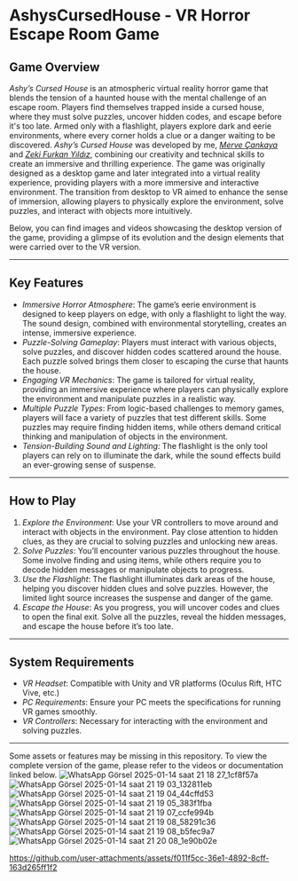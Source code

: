 # AshysCursedHouse - VR Horror Escape Room Game
## Game Overview
*Ashy’s Cursed House* is an atmospheric virtual reality horror game that blends the tension of a haunted house with the mental challenge of an escape room. Players find themselves trapped inside a cursed house, where they must solve puzzles, uncover hidden codes, and escape before it's too late. Armed only with a flashlight, players explore dark and eerie environments, where every corner holds a clue or a danger waiting to be discovered.
*Ashy’s Cursed House* was developed by me, *[Merve Çankaya](https://github.com/cankayamerve)* and *[Zeki Furkan Yıldız](https://github.com/zekiyildiz)*, combining our creativity and technical skills to create an immersive and thrilling experience.
The game was originally designed as a desktop game and later integrated into a virtual reality experience, providing players with a more immersive and interactive environment. The transition from desktop to VR aimed to enhance the sense of immersion, allowing players to physically explore the environment, solve puzzles, and interact with objects more intuitively.

Below, you can find images and videos showcasing the desktop version of the game, providing a glimpse of its evolution and the design elements that were carried over to the VR version.

---
## Key Features
- *Immersive Horror Atmosphere*: The game’s eerie environment is designed to keep players on edge, with only a flashlight to light the way. The sound design, combined with environmental storytelling, creates an intense, immersive experience.
- *Puzzle-Solving Gameplay*: Players must interact with various objects, solve puzzles, and discover hidden codes scattered around the house. Each puzzle solved brings them closer to escaping the curse that haunts the house.
- *Engaging VR Mechanics*: The game is tailored for virtual reality, providing an immersive experience where players can physically explore the environment and manipulate puzzles in a realistic way.
- *Multiple Puzzle Types*: From logic-based challenges to memory games, players will face a variety of puzzles that test different skills. Some puzzles may require finding hidden items, while others demand critical thinking and manipulation of objects in the environment.
- *Tension-Building Sound and Lighting*: The flashlight is the only tool players can rely on to illuminate the dark, while the sound effects build an ever-growing sense of suspense.

---
## How to Play
1. *Explore the Environment*: Use your VR controllers to move around and interact with objects in the environment. Pay close attention to hidden clues, as they are crucial to solving puzzles and unlocking new areas.
2. *Solve Puzzles*: You’ll encounter various puzzles throughout the house. Some involve finding and using items, while others require you to decode hidden messages or manipulate objects to progress.
3. *Use the Flashlight*: The flashlight illuminates dark areas of the house, helping you discover hidden clues and solve puzzles. However, the limited light source increases the suspense and danger of the game.
4. *Escape the House*: As you progress, you will uncover codes and clues to open the final exit. Solve all the puzzles, reveal the hidden messages, and escape the house before it’s too late.

---

## System Requirements
- *VR Headset*: Compatible with Unity and VR platforms (Oculus Rift, HTC Vive, etc.)
- *PC Requirements*: Ensure your PC meets the specifications for running VR games smoothly.
- *VR Controllers*: Necessary for interacting with the environment and solving puzzles.

---
Some assets or features may be missing in this repository. To view the complete version of the game, please refer to the videos or documentation linked below.
![WhatsApp Görsel 2025-01-14 saat 21 18 27_1cf8f57a](https://github.com/user-attachments/assets/9ec18a93-fa1c-4c6d-98c1-0d476ccdaaa3)
![WhatsApp Görsel 2025-01-14 saat 21 19 03_132811eb](https://github.com/user-attachments/assets/d1661a42-50f8-4330-97c9-1588916f94eb)
![WhatsApp Görsel 2025-01-14 saat 21 19 04_44cffd53](https://github.com/user-attachments/assets/f9e474b6-241b-4824-8fc1-b9afd990f32d)
![WhatsApp Görsel 2025-01-14 saat 21 19 05_383f1fba](https://github.com/user-attachments/assets/00d8b00c-d46e-4229-bf3d-b4e1f78ba040)
![WhatsApp Görsel 2025-01-14 saat 21 19 07_ccfe994b](https://github.com/user-attachments/assets/f1464fc3-c899-4b6d-b971-ef632d32e909)
![WhatsApp Görsel 2025-01-14 saat 21 19 08_58291c36](https://github.com/user-attachments/assets/244902d4-75b1-4064-959c-9f70dfa6edfc)
![WhatsApp Görsel 2025-01-14 saat 21 19 08_b5fec9a7](https://github.com/user-attachments/assets/130aa00a-d97f-4cad-9218-a4135386aba1)
![WhatsApp Görsel 2025-01-14 saat 21 20 08_1e90b02e](https://github.com/user-attachments/assets/8cb46b6a-4d63-44f1-9c94-a01605af2ef0)



https://github.com/user-attachments/assets/f011f5cc-36e1-4892-8cff-163d265ff1f2


